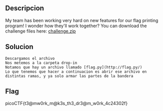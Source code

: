 ## Descripcion

My team has been working very hard on new features for our flag printing program! I wonder how they'll work together? You can download the challenge files here: [challenge.zip](https://github.com/n1mdacybersec/CTF-Write-Up-Collection/blob/main/2024/picoCTF/General%20Skills/Collaborative%20Development/Challenge/challenge.zip)
## Solucion
```
Descargamos el archivo  
Nos metemos a la carpeta drop-in  
Notamos que hay un archivo llamado [flag.py](http://flag.py/)  
Lo que tenemos que hacer a continuacion es abrir ese archivo en distintas ramas, y ya solo armar las partes de la bandera
```

## Flag
picoCTF{t3@mw0rk_m@k3s_th3_dr3@m_w0rk_4c24302f}